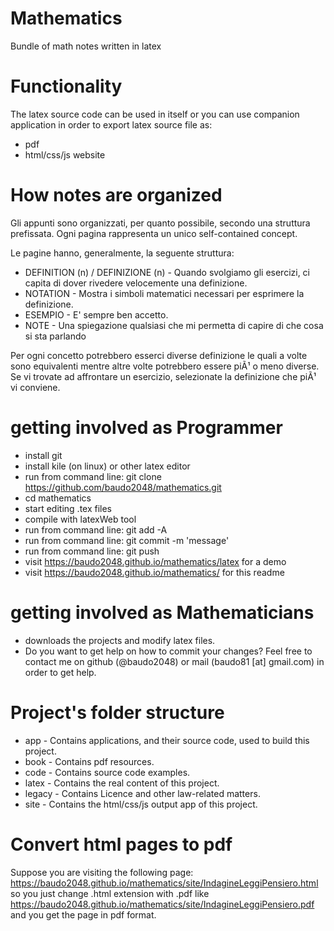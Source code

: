 # Mathematics
Bundle of math notes written in latex

# Functionality
The latex source code can be used in itself or you can use companion application in order to export latex source file as: 
 - pdf
 - html/css/js website

# How notes are organized
Gli appunti sono organizzati, per quanto possibile, secondo una struttura prefissata.
Ogni pagina rappresenta un unico self-contained concept.  

Le pagine hanno, generalmente, la seguente struttura:   
 - DEFINITION (n) / DEFINIZIONE (n) - 
Quando svolgiamo gli esercizi, ci capita di dover rivedere velocemente una definizione.  
 - NOTATION - Mostra i simboli matematici necessari per esprimere la definizione.  
 - ESEMPIO - E' sempre ben accetto.  
 - NOTE - Una spiegazione qualsiasi che mi permetta di capire di che cosa si sta parlando  
 
  
Per ogni concetto potrebbero esserci diverse definizione le quali a volte sono equivalenti
mentre altre volte potrebbero essere piÃ¹ o meno diverse. Se vi trovate ad affrontare un esercizio,
selezionate la definizione che piÃ¹ vi conviene.  

# getting involved as Programmer
 - install git
 - install kile (on linux) or other latex editor
 - run from command line: git clone https://github.com/baudo2048/mathematics.git   
 - cd mathematics  
 - start editing .tex files  
 - compile with latexWeb tool
 - run from command line: git add -A
 - run from command line: git commit -m 'message'
 - run from command line: git push
 - visit https://baudo2048.github.io/mathematics/latex for a demo 
 - visit https://baudo2048.github.io/mathematics/ for this readme

 # getting involved as Mathematicians
 - downloads the projects and modify latex files.
 - Do you want to get help on how to commit your changes? Feel free to contact me on github (@baudo2048) or mail (baudo81 [at] gmail.com) in order to get help.
 
# Project's folder structure  
 - app - Contains applications, and their source code, used to build this project.
 - book - Contains pdf resources.
 - code - Contains source code examples.
 - latex - Contains the real content of this project.
 - legacy - Contains Licence and other law-related matters.
 - site - Contains the html/css/js output app of this project.

# Convert html pages to pdf
Suppose you are visiting the following page: https://baudo2048.github.io/mathematics/site/IndagineLeggiPensiero.html  
so you just change .html extension with .pdf like https://baudo2048.github.io/mathematics/site/IndagineLeggiPensiero.pdf and you get the page in pdf format.
